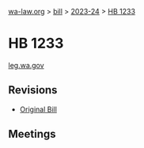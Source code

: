 [wa-law.org](/) > [bill](/bill/) > [2023-24](/bill/2023-24/) > [HB 1233](/bill/2023-24/hb/1233/)

# HB 1233
[leg.wa.gov](https://app.leg.wa.gov/billsummary?BillNumber=1233&Year=2023&Initiative=false)

## Revisions
* [Original Bill](1/)

## Meetings